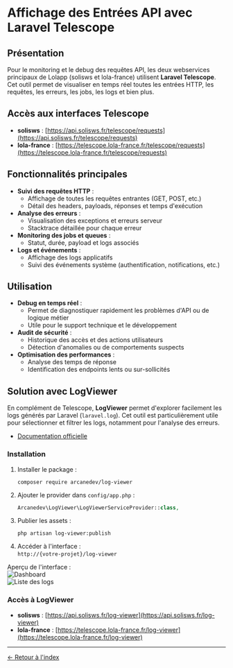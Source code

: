 # Affichage des Entrées API avec Laravel Telescope

## Présentation

Pour le monitoring et le debug des requêtes API, les deux webservices principaux de Lolapp (solisws et lola-france) utilisent **Laravel Telescope**. Cet outil permet de visualiser en temps réel toutes les entrées HTTP, les requêtes, les erreurs, les jobs, les logs et bien plus.

## Accès aux interfaces Telescope

- **solisws** : [https://api.solisws.fr/telescope/requests](https://api.solisws.fr/telescope/requests)
- **lola-france** : [https://telescope.lola-france.fr/telescope/requests](https://telescope.lola-france.fr/telescope/requests)

## Fonctionnalités principales

- **Suivi des requêtes HTTP** :
  - Affichage de toutes les requêtes entrantes (GET, POST, etc.)
  - Détail des headers, payloads, réponses et temps d'exécution
- **Analyse des erreurs** :
  - Visualisation des exceptions et erreurs serveur
  - Stacktrace détaillée pour chaque erreur
- **Monitoring des jobs et queues** :
  - Statut, durée, payload et logs associés
- **Logs et événements** :
  - Affichage des logs applicatifs
  - Suivi des événements système (authentification, notifications, etc.)

## Utilisation

- **Debug en temps réel** :
  - Permet de diagnostiquer rapidement les problèmes d'API ou de logique métier
  - Utile pour le support technique et le développement
- **Audit de sécurité** :
  - Historique des accès et des actions utilisateurs
  - Détection d'anomalies ou de comportements suspects
- **Optimisation des performances** :
  - Analyse des temps de réponse
  - Identification des endpoints lents ou sur-sollicités

## Solution avec LogViewer

En complément de Telescope, **LogViewer** permet d'explorer facilement les logs générés par Laravel (`laravel.log`). Cet outil est particulièrement utile pour sélectionner et filtrer les logs, notamment pour l'analyse des erreurs.

- [Documentation officielle](https://laravelplug.com/laravel-log-viewer/)

### Installation

1. Installer le package :
   ```
   composer require arcanedev/log-viewer
   ```
2. Ajouter le provider dans `config/app.php` :
   ```php
   Arcanedev\LogViewer\LogViewerServiceProvider::class,
   ```
3. Publier les assets :
   ```
   php artisan log-viewer:publish
   ```
4. Accéder à l'interface :  
   `http://{votre-projet}/log-viewer`

Aperçu de l'interface :  
![Dashboard](https://laravelplug.com/wp-content/uploads/2022/01/1-dashboard.jpg)  
![Liste des logs](https://laravelplug.com/wp-content/uploads/2022/01/2-logs-list.jpg)

### Accès à LogViewer

- **solisws** : [https://api.solisws.fr/log-viewer](https://api.solisws.fr/log-viewer)
- **lola-france** : [https://telescope.lola-france.fr/log-viewer](https://telescope.lola-france.fr/log-viewer)

---

[← Retour à l'index](README.md)
